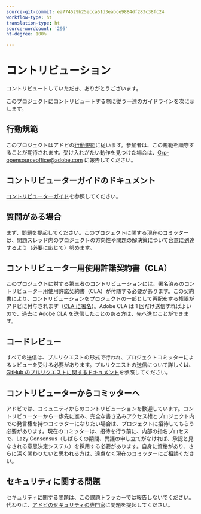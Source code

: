```yaml
---
source-git-commit: ea774529b25ecca51d3eabce9884df283c38fc24
workflow-type: ht
translation-type: ht
source-wordcount: '296'
ht-degree: 100%

---
```

# コントリビューション

コントリビュートしていただき、ありがとうございます。

このプロジェクトにコントリビュートする際に従う一連のガイドラインを次に示します。

## 行動規範

このプロジェクトはアドビの[行動規範](code-of-conduct.md)に従います。参加者は、この規範を順守することが期待されます。受け入れがたい動作を見つけた場合は、[Grp-opensourceoffice@adobe.com](mailto:Grp-opensourceoffice@adobe.com) に報告してください。

## コントリビューターガイドのドキュメント

[コントリビューターガイド](https://docs.adobe.com/content/help/jp/contributor/contributor-guide/introduction.html)を参照してください。

## 質問がある場合

まず、問題を提起してください。このプロジェクトに関する現在のコミッターは、問題スレッド内のプロジェクトの方向性や問題の解決策について合意に到達するよう（必要に応じて）努めます。

## コントリビューター用使用許諾契約書（CLA）

このプロジェクトに対する第三者のコントリビューションには、署名済みのコントリビューター用使用許諾契約書（CLA）が付随する必要があります。この契約書により、コントリビューションをプロジェクトの一部として再配布する権限がアドビに付与されます（[CLA に署名](http://opensource.adobe.com/cla.html)）。Adobe CLA は 1 回だけ送信すればよいので、過去に Adobe CLA を送信したことのある方は、先へ進むことができます。

## コードレビュー

すべての送信は、プルリクエストの形式で行われ、プロジェクトコミッターによるレビューを受ける必要があります。プルリクエストの送信について詳しくは、[GitHub のプルリクエストに関するドキュメント](https://help.github.com/articles/about-pull-requests/)を参照してください。

<!--
Lastly, please follow the [pull request template](PULL_REQUEST_TEMPLATE.md) when
submitting a pull request!
-->

## コントリビューターからコミッターへ

アドビでは、コミュニティからのコントリビューションを歓迎しています。コントリビューターから一歩先に進み、完全な書き込みアクセス権とプロジェクト内での発言権を持つコミッターになりたい場合は、プロジェクトに招待してもらう必要があります。現在のコミッターは、招待を行う前に、内部の指名プロセスで、Lazy Consensus（しばらくの期間、異議の申し立てがなければ、承認と見なされる意思決定システム）を採用する必要があります。自身に資格があり、さらに深く関わりたいと思われる方は、遠慮なく現在のコミッターにご相談ください。

## セキュリティに関する問題

セキュリティに関する問題は、この課題トラッカーでは報告しないでください。代わりに、[アドビのセキュリティの専門家](https://helpx.adobe.com/jp/security/alertus.html)に問題を提起してください。
